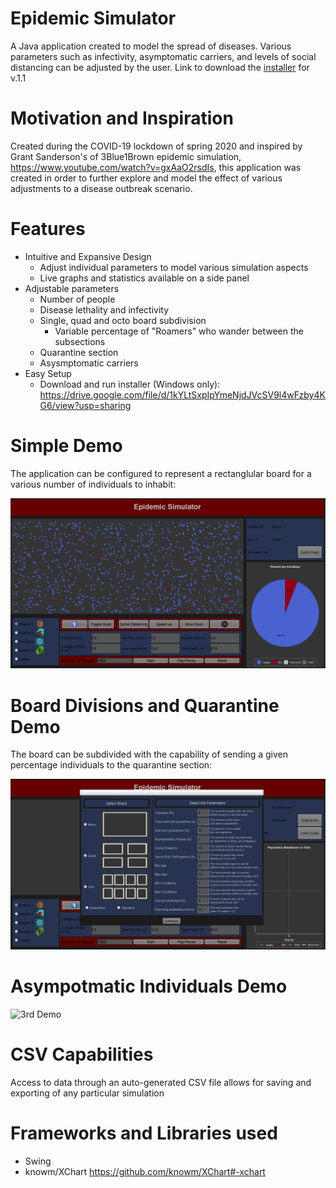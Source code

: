 # Epidemic Simulator
A Java application created to model the spread of diseases. Various parameters such as infectivity, asymptomatic carriers, and levels of social distancing can be adjusted by the user.
Link to download the [installer](https://drive.google.com/file/d/1kYLtSxpIpYmeNjdJVcSV9l4wFzby4KG6/view?usp=sharing) for v.1.1

# Motivation and Inspiration
Created during the COVID-19 lockdown of spring 2020 and inspired by Grant Sanderson's of 3Blue1Brown epidemic simulation, https://www.youtube.com/watch?v=gxAaO2rsdIs, this application was created in order to further explore and model the effect of various adjustments to a disease outbreak scenario.

# Features 
- Intuitive and Expansive Design
  - Adjust individual parameters to model various simulation aspects
  - Live graphs and statistics available on a side panel
- Adjustable parameters
  - Number of people
  - Disease lethality and infectivity
  - Single, quad and octo board subdivision
      - Variable percentage of "Roamers" who wander between the subsections
  - Quarantine section
  - Asysmptomatic carriers
- Easy Setup
  - Download and run installer (Windows only): https://drive.google.com/file/d/1kYLtSxpIpYmeNjdJVcSV9l4wFzby4KG6/view?usp=sharing
  

# Simple Demo
The application can be configured to represent a rectanglular board for a various number of individuals to inhabit: 

![Simple Demo](EpidemicSimGifs/EpidemicSimGeneralShowcase.gif)

# Board Divisions and Quarantine Demo
The board can be subdivided with the capability of sending a given percentage individuals to the quarantine section:

![2nd Demo](EpidemicSimGifs/EpidemicSimQuadQuarShowcase.gif)

# Asympotmatic Individuals Demo

![3rd Demo](EpidemicSimGifs/EpidemicSimAsymptomaticShowcase.gif)

# CSV Capabilities
Access to data through an auto-generated CSV file allows for saving and exporting of any particular simulation

# Frameworks and Libraries used
- Swing
- knowm/XChart https://github.com/knowm/XChart#-xchart
